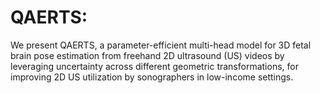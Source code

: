 # QAERTS: 
We present QAERTS, a parameter-efficient multi-head model for 3D fetal brain pose estimation from freehand 2D ultrasound (US) videos by leveraging uncertainty across different geometric transformations, for improving 2D US utilization by sonographers in low-income settings.
